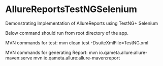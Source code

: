 # AllureReportsTestNGSelenium
Demonstrating Implementation of AllureReports using TestNG+ Selenium

Below command should run from root directory of the app.
 
MVN commands for test:
mvn clean test -DsuiteXmlFile=TestNG.xml

MVN commands for generating Report:
mvn io.qameta.allure:allure-maven:serve
mvn io.qameta.allure:allure-maven:report
